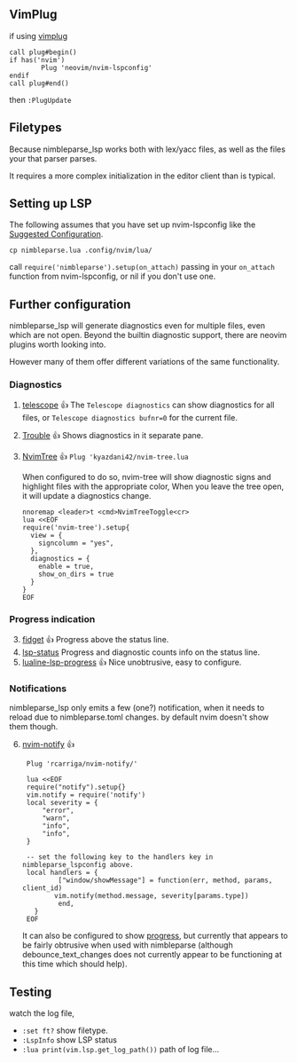 ## VimPlug
if using [vimplug](https://github.com/junegunn/vim-plug)
```
call plug#begin()
if has('nvim')
        Plug 'neovim/nvim-lspconfig'
endif
call plug#end()
```
then `:PlugUpdate`

## Filetypes
Because nimbleparse_lsp works both with lex/yacc files,
as well as the files your that parser parses.

It requires a more complex initialization in the editor client than is typical.

## Setting up LSP
The following assumes that you have set up nvim-lspconfig like the [Suggested Configuration](https://github.com/neovim/nvim-lspconfig#Suggested-configuration).

```
cp nimbleparse.lua .config/nvim/lua/
```

call `require('nimbleparse').setup(on_attach)` passing in your `on_attach` function from nvim-lspconfig, or nil if you don't use one.

## Further configuration

nimbleparse_lsp will generate diagnostics even for multiple files, even which are not open.
Beyond the builtin diagnostic support, there are neovim plugins worth looking into.

However many of them offer different variations of the same functionality.

### Diagnostics

1. [telescope](https://github.com/nvim-telescope/telescope.nvim) :thumbsup:
   The `Telescope diagnostics` can show diagnostics for all files,
   or `Telescope diagnostics bufnr=0` for the current file.
2. [Trouble](https://github.com/folke/trouble.nvim) :thumbsup:
    Shows diagnostics in it separate pane.
3. [NvimTree](https://github.com/kyazdani42/nvim-tree.lua) :thumbsup:
   `Plug 'kyazdani42/nvim-tree.lua`

   When configured to do so, nvim-tree will show diagnostic signs and
   highlight files with the appropriate color,
   When you leave the tree open, it will update a diagnostics change.
   ```
   nnoremap <leader>t <cmd>NvimTreeToggle<cr>
   lua <<EOF
   require('nvim-tree').setup{
     view = {
       signcolumn = "yes",
     },
     diagnostics = {
       enable = true,
       show_on_dirs = true
     }
   }
   EOF
   ```
### Progress indication

3. [fidget](https://github.com/j-hui/fidget.nvim) :thumbsup:
   Progress above the status line.
4. [lsp-status](https://github.com/nvim-lua/lsp-status.nvim)
   Progress and diagnostic counts info on the status line.
5. [lualine-lsp-progress](https://github.com/arkav/lualine-lsp-progress) :thumbsup:
   Nice unobtrusive, easy to configure.

### Notifications

nimbleparse_lsp only emits a few (one?) notification,
when it needs to reload due to nimbleparse.toml changes.
by default nvim doesn't show them though.

6. [nvim-notify](https://github.com/rcarriga/nvim-notify/) :thumbsup:
   ```
	Plug 'rcarriga/nvim-notify/'

	lua <<EOF
	require("notify").setup{}
	vim.notify = require('notify')
	local severity = {
		"error",
		"warn",
		"info",
		"info",
	}

	-- set the following key to the handlers key in nimbleparse_lspconfig above.
	local handlers = {
	        ["window/showMessage"] = function(err, method, params, client_id)
		   vim.notify(method.message, severity[params.type])
	        end,
	  }
	EOF
   ```
   It can also be configured to show [progress](https://github.com/rcarriga/nvim-notify/wiki/Usage-Recipes), but currently that appears to be fairly obtrusive when used with nimbleparse (although debounce_text_changes does not currently appear to be functioning at this time which should help).



## Testing

watch the log file,

* `:set ft?` show filetype.
* `:LspInfo` show LSP status
* `:lua print(vim.lsp.get_log_path())` path of log file...
